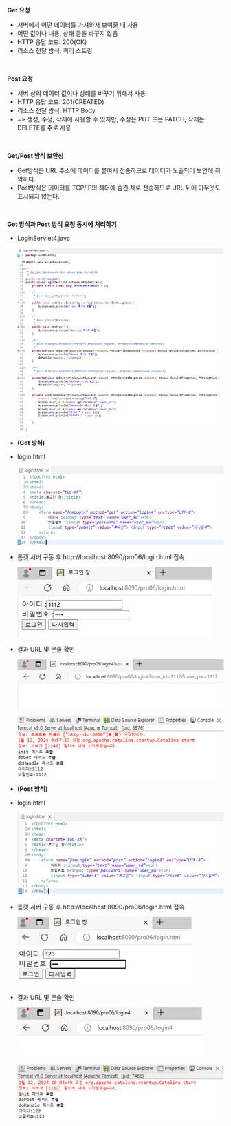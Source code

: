 **Get 요청**

* 서버에서 어떤 데이터를 가져와서 보여줄 때 사용
* 어떤 값이나 내용, 상태 등을 바꾸지 않음
* HTTP 응답 코드: 200(OK)
* 리소스 전달 방식: 쿼리 스트링

<br>

**Post 요청**

* 서버 상의 데이터 값이나 상태를 바꾸기 위해서 사용
* HTTP 응답 코드: 201(CREATED)
* 리소스 전달 방식: HTTP Body
* => 생성, 수정, 삭제에 사용할 수 있지만, 수정은 PUT 또는 PATCH, 삭제는 DELETE를 주로 사용

<br>

**Get/Post 방식 보안성**

* Get방식은 URL 주소에 데이터를 붙여서 전송하므로 데이터가 노출되어 보안에 취약하다.
* Post방식은 데이터를 TCP/IP의 헤더에 숨긴 채로 전송하므로 URL 뒤에 아무것도 표시되지 않는다.

<br>

**Get 방식과 Post 방식 요청 동시에 처리하기**

* LoginServlet4.java

  ![get-servlet](./image.assets/get-servlet.PNG)

* **(Get 방식)**

* login.html

  ![get-login](./image.assets/get-login.PNG)

* 톰캣 서버 구동 후 http://localhost:8090/pro06/login.html 접속

  ![get-html](./image.assets/get-html.PNG)

* 결과 URL 및 콘솔 확인

  ![get-result](./image.assets/get-result.PNG)

  ![get-console](./image.assets/get-console.PNG)

* **(Post 방식)**

* login.html

  ![post-html](./image.assets/post-html.PNG)

* 톰캣 서버 구동 후 http://localhost:8090/pro06/login.html 접속

  ![post-url](./image.assets/post-url.PNG)

* 결과 URL 및 콘솔 확인

  ![post-result](./image.assets/post-result.PNG)

  ![post-console](./image.assets/post-console.PNG)